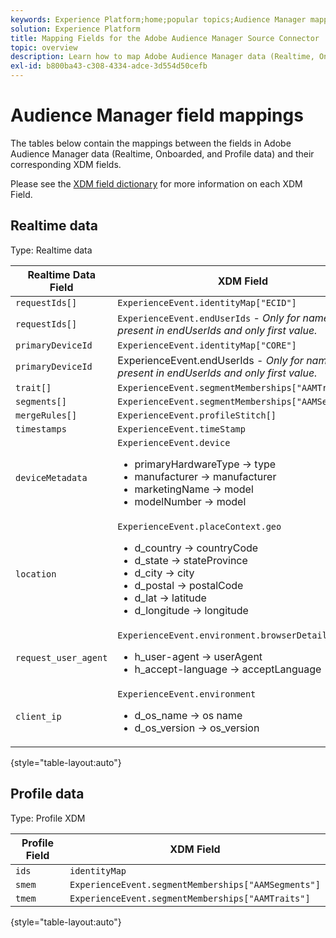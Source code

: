 ```yaml
---
keywords: Experience Platform;home;popular topics;Audience Manager mapping;audience manager mapping
solution: Experience Platform
title: Mapping Fields for the Adobe Audience Manager Source Connector
topic: overview
description: Learn how to map Adobe Audience Manager data (Realtime, Onboarded, and Profile data) to corresponding Experience Data Model (XDM) fields for the Audience Manager source connector.
exl-id: b800ba43-c308-4334-adce-3d554d50cefb
---
```

# Audience Manager field mappings

The tables below contain the mappings between the fields in Adobe Audience Manager data (Realtime, Onboarded, and Profile data) and their corresponding XDM fields.

Please see the [XDM field dictionary](../../../../xdm/schema/field-dictionary.md) for more information on each XDM Field.

## Realtime data

Type: Realtime data

| Realtime Data Field | XDM Field |
| --- | --- |
| `requestIds[]` | `ExperienceEvent.identityMap["ECID"]` |
| `requestIds[]` | `ExperienceEvent.endUserIds` - *Only for namespaces present in endUserIds and only first value.* |
| `primaryDeviceId` | `ExperienceEvent.identityMap["CORE"]` |
| `primaryDeviceId` | ExperienceEvent.endUserIds - *Only for namespaces present in endUserIds and only first value.* |
| `trait[] `| `ExperienceEvent.segmentMemberships["AAMTraits"]` |
| `segments[]` | `ExperienceEvent.segmentMemberships["AAMSegments"]` |
| `mergeRules[]` |`ExperienceEvent.profileStitch[]` |
| `timestamps` | `ExperienceEvent.timeStamp` |
| `deviceMetadata` | `ExperienceEvent.device` <ul><li>primaryHardwareType → type</li><li>manufacturer → manufacturer</li><li>marketingName → model</li><li>modelNumber → model</li></ul>|
| `location` | `ExperienceEvent.placeContext.geo` <ul><li>d_country → countryCode</li><li>d_state → stateProvince</li><li>d_city → city</li><li>d_postal → postalCode</li><li>d_lat → latitude</li><li>d_longitude → longitude</li></ul> |
| `request_user_agent` | `ExperienceEvent.environment.browserDetails` <ul><li>h_user-agent → userAgent</li><li>h_accept-language → acceptLanguage</li></ul> |
| `client_ip` | `ExperienceEvent.environment` <ul><li>d_os_name → os name </li><li>d_os_version → os_version</li></ul> |

{style="table-layout:auto"}

## Profile data

Type: Profile XDM

| Profile Field | XDM Field |
| --- | --- |
| `ids` | `identityMap` |
| `smem` | `ExperienceEvent.segmentMemberships["AAMSegments"]` |
| `tmem` | `ExperienceEvent.segmentMemberships["AAMTraits"]` |

{style="table-layout:auto"}
